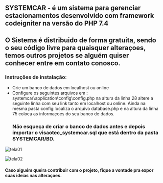 ## SYSTEMCAR - é um  sistema para gerenciar  estacionamentos desenvolvido com framework codeigniter na versão do PHP 7.4
## O Sistema é distribuido de forma gratuita, sendo o seu código livre para quaisquer alteraçoes, temos outros projetos se alguém quiser conhecer entre em contato conosco. 

### Instruções de instalação:
* Crie um banco de dados em localhost ou online
* Configure os seguintes arquivos em : systemcar\application\config\config.php
 na altura da linha 28 altere a seguinte linha com seu link tanto em localhost ou online.
 Ainda na mesma pasta config localiza o arquivo database.php e na altura da linha 75 coloca as informaçoes do seu banco de dados.
  ### Não esqueça de criar o banco de dados antes e  depois importar o visaotec_systemcar.sql que está dentro da pasta SYSTEMCAR/BD.
![tela01](https://user-images.githubusercontent.com/35280835/136465592-9dd5a8bd-5db3-4018-be8d-38c0b183bc60.PNG)

![tela02](https://user-images.githubusercontent.com/35280835/136465643-a6469975-c40a-426a-a708-48220face540.PNG)

#### Caso alguém queira contribuir com o projeto, fique a vontade pra expor suas ideias nas alteraçoes.